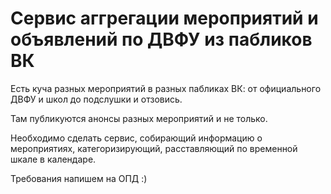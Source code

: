 # Сервис аггрегации мероприятий и объявлений по ДВФУ из пабликов ВК

Есть куча разных мероприятий в разных пабликах ВК: от официального ДВФУ и школ до подслушки и отзовись.

Там публикуются анонсы разных мероприятий и не только.

Необходимо сделать сервис, собирающий информацию о мероприятиях, категоризирующий, расставляющий по временной шкале в календаре.

Требования напишем на ОПД :)
